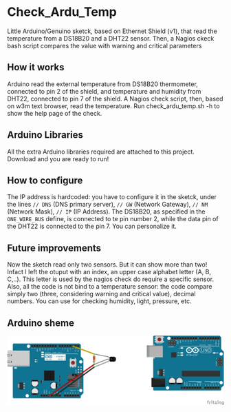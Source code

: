 # Check_Ardu_Temp
Little Arduino/Genuino sketck, based on Ethernet Shield (v1), that read the temperature from a DS18B20 and a DHT22 sensor. Then, a Nagios ckeck bash script compares the value with warning and critical parameters

## How it works
Arduino read the external temperature from DS18B20 thermometer, connected to pin 2 of the shield, and temperature and humidity from DHT22, connected to pin 7 of the shield. A Nagios check script, then, based on w3m text browser, read the temperature. Run check_ardu_temp.sh -h to show the help page of the check. 

## Arduino Libraries
All the extra Arduino libraries required are attached to this project. Download and you are ready to run!

## How to configure
The IP address is hardcoded: you have to configure it in the sketck, under the lines `// DNS` (DNS primary server), `// GW` (Network Gateway), `// NM` (Network Mask), `// IP` (IP Address). The DS18B20, as specified in the `ONE_WIRE_BUS` define, is connected to te pin number 2, while the data pin of the DHT22 is connected to the pin 7. You can personalize it.

## Future improvements
Now the sketch read only two sensors. But it can show more than two! Infact I left the otuput with an index, an upper case alphabet letter (A, B, C,..). This letter is used by the nagios check do require a specific sensor. Also, all the code is not bind to a temperature sensor: the code compare simply two (three, considering warning and critical value), decimal numbers. You can use for checking humidity, light, pressure, etc.

## Arduino sheme
![Arduino scheme](https://raw.githubusercontent.com/marcoterm/check_ardu_temp/master/scheme.png)

